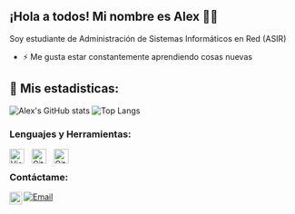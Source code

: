 ## ¡Hola a todos! Mi nombre es Alex 👋😎
Soy estudiante de Administración de Sistemas Informáticos en Red (ASIR)
- ⚡ Me gusta estar constantemente aprendiendo cosas nuevas

## 🔎 Mis estadisticas:

![Alex's GitHub stats](https://github-readme-stats.vercel.app/api?username=Alex13042001&showicons=true&theme=dark)
![Top Langs](https://github-readme-stats.vercel.app/api/top-langs/?username=Alex13042001&showicons=true&theme=dark&layout=compact)

### Lenguajes y Herramientas:

<img align="left" alt="Visual Studio Code" width="26px" src="https://cdn.jsdelivr.net/gh/devicons/devicon/icons/vscode/vscode-original.svg" style="padding-right:10px;" />
<img align="left" alt="Git" width="26px" src="https://cdn.jsdelivr.net/gh/devicons/devicon/icons/git/git-original.svg" style="padding-right:10px;" />
<img align="left" alt="GitHub" width="26px" src="https://user-images.githubusercontent.com/3369400/139447912-e0f43f33-6d9f-45f8-be46-2df5bbc91289.png" style="padding-right:10px;" />
<br />

### Contáctame:

[<img align="left" alt="Instagram" width="22px" src="https://logodownload.org/wp-content/uploads/2017/04/instagram-logo-13.png" />][instagram]
[![Email](https://img.shields.io/badge/alejandro.r.a.2001@gmail.com-email_personal-D14836?style="padding-right:10px;"for-the-badge&logo=gmail&logoColor=white&labelColor=101010)](mailto:alejandro.r.a.2001@gmail.com)
</br>

[instagram]: https://www.instagram.com/_alexx1304/?hl=es
